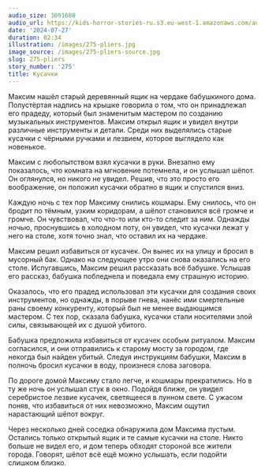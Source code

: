 ```yaml
---
audio_size: 3091680
audio_url: https://kids-horror-stories-ru.s3.eu-west-1.amazonaws.com/audio/275-pliers.mp3
date: '2024-07-27'
duration: 02:34
illustration: /images/275-pliers.jpg
image_source: /images/275-pliers-source.jpg
slug: 275-pliers
story_number: '275'
title: Кусачки
---
```


Максим нашёл старый деревянный ящик на чердаке бабушкиного дома. Полустёртая надпись на крышке говорила о том, что он принадлежал его прадеду, который был знаменитым мастером по созданию музыкальных инструментов. Максим открыл ящик и увидел внутри различные инструменты и детали. Среди них выделялись старые кусачки с чёрными ручками и лезвием, которое выглядело как новенькое.

Максим с любопытством взял кусачки в руки. Внезапно ему показалось, что комната на мгновение потемнела, и он услышал шёпот. Он оглянулся, но никого не увидел. Решив, что это просто его воображение, он положил кусачки обратно в ящик и спустился вниз.

Каждую ночь с тех пор Максиму снились кошмары. Ему снилось, что он бродит по тёмным, узким коридорам, а шёпот становился всё громче и громче. Он чувствовал, что что-то или кто-то следит за ним. Однажды ночью, проснувшись в холодном поту, он увидел, что кусачки лежат у него на столе, хотя точно знал, что оставил их на чердаке.

Максим решил избавиться от кусачек. Он вынес их на улицу и бросил в мусорный бак. Однако на следующее утро они снова оказались на его столе. Испугавшись, Максим решил рассказать всё бабушке. Услышав его рассказ, бабушка побледнела и поведала ему страшную историю.

Оказалось, что его прадед использовал эти кусачки для создания своих инструментов, но однажды, в порыве гнева, нанёс ими смертельные раны своему конкуренту, который был не менее выдающимся мастером. С тех пор, сказала бабушка, кусачки стали носителями злой силы, связывающей их с душой убитого.

Бабушка предложила избавиться от кусачек особым ритуалом. Максим согласился, и они отправились к старому мосту за городом, где некогда был найден убитый. Следуя инструкциям бабушки, Максим в полночь бросил кусачки в воду, произнеся слова заговора.

По дороге домой Максиму стало легче, и кошмары прекратились. Но в ту же ночь он услышал стук в окно. Подойдя ближе, он увидел серебристое лезвие кусачек, светящееся в лунном свете. С ужасом поняв, что избавиться от них невозможно, Максим ощутил нарастающий шёпот вокруг.

Через несколько дней соседка обнаружила дом Максима пустым. Остались только открытый ящик и те самые кусачки на столе. Никто больше не видел его, и дом теперь обходят стороной все жители города. Говорят, шёпот всё ещё можно услышать, если подойти слишком близко.